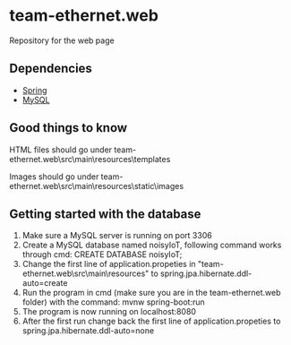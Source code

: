 # team-ethernet.web
Repository for the web page

## Dependencies
* [Spring](https://start.spring.io/)
* [MySQL](https://dev.mysql.com/downloads/)

## Good things to know

HTML files should go under team-ethernet.web\src\main\resources\templates

Images should go under team-ethernet.web\src\main\resources\static\images

## Getting started with the database
1. Make sure a MySQL server is running on port 3306
2. Create a MySQL database named noisyIoT, following command works through cmd: CREATE DATABASE noisyIoT;
3. Change the first line of application.propeties in "team-ethernet.web\src\main\resources\" to spring.jpa.hibernate.ddl-auto=create
4. Run the program in cmd (make sure you are in the team-ethernet.web folder) with the command: mvnw spring-boot:run
5. The program is now running on localhost:8080
6. After the first run change back the first line of application.propeties to spring.jpa.hibernate.ddl-auto=none
